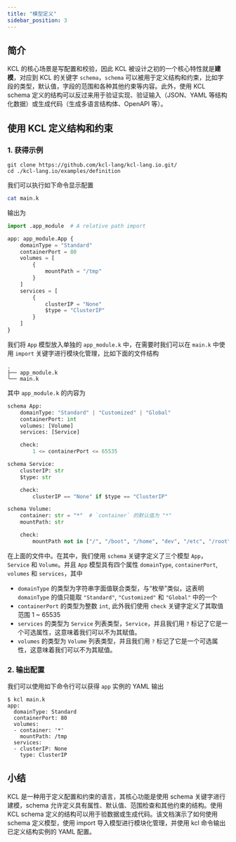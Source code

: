 ```yaml
---
title: "模型定义"
sidebar_position: 3
---
```


## 简介

KCL 的核心场景是写配置和校验，因此 KCL 被设计之初的一个核心特性就是**建模**，对应到 KCL 的关键字 `schema`，`schema` 可以被用于定义结构和约束，比如字段的类型，默认值，字段的范围和各种其他约束等内容。此外，使用 KCL schema 定义的结构可以反过来用于验证实现、验证输入（JSON、YAML 等结构化数据）或生成代码（生成多语言结构体、OpenAPI 等）。

## 使用 KCL 定义结构和约束

### 1. 获得示例

```shell
git clone https://github.com/kcl-lang/kcl-lang.io.git/
cd ./kcl-lang.io/examples/definition
```

我们可以执行如下命令显示配置

```bash
cat main.k
```

输出为

```python
import .app_module  # A relative path import

app: app_module.App {
    domainType = "Standard"
    containerPort = 80
    volumes = [
        {
            mountPath = "/tmp"
        }
    ]
    services = [
        {
            clusterIP = "None"
            $type = "ClusterIP"
        }
    ]
}
```

我们将 `App` 模型放入单独的 `app_module.k` 中，在需要时我们可以在 `main.k` 中使用 `import` 关键字进行模块化管理，比如下面的文件结构

```
.
├── app_module.k
└── main.k
```

其中 `app_module.k` 的内容为

```python
schema App:
    domainType: "Standard" | "Customized" | "Global"
    containerPort: int
    volumes: [Volume]
    services: [Service]

    check:
        1 <= containerPort <= 65535

schema Service:
    clusterIP: str
    $type: str

    check:
        clusterIP == "None" if $type == "ClusterIP"

schema Volume:
    container: str = "*"  # `container` 的默认值为 "*"
    mountPath: str

    check:
        mountPath not in ["/", "/boot", "/home", "dev", "/etc", "/root"]
```

在上面的文件中。在其中，我们使用 `schema` 关键字定义了三个模型 `App`，`Service` 和 `Volume`。并且 `App` 模型具有四个属性 `domainType`, `containerPort`, `volumes` 和 `services`，其中

- `domainType` 的类型为字符串字面值联合类型，与“枚举”类似，这表明 `domainType` 的值只能取 `"Standard"`, `"Customized"` 和 `"Global"` 中的一个
- `containerPort` 的类型为整数 `int`, 此外我们使用 `check` 关键字定义了其取值范围 1 ~ 65535
- `services` 的类型为 `Service` 列表类型，`Service`，并且我们用 `?` 标记了它是一个可选属性，这意味着我们可以不为其赋值。
- `volumes` 的类型为 `Volume` 列表类型，并且我们用 `?` 标记了它是一个可选属性，这意味着我们可以不为其赋值。

### 2. 输出配置

我们可以使用如下命令行可以获得 `app` 实例的 YAML 输出

```shell
$ kcl main.k
app:
  domainType: Standard
  containerPort: 80
  volumes:
  - container: '*'
    mountPath: /tmp
  services:
  - clusterIP: None
    type: ClusterIP
```

## 小结

KCL 是一种用于定义配置和约束的语言，其核心功能是使用 schema 关键字进行建模，schema 允许定义具有属性、默认值、范围检查和其他约束的结构。使用 KCL schema 定义的结构可以用于验数据或生成代码。该文档演示了如何使用 schema 定义模型，使用 import 导入模型进行模块化管理，并使用 kcl 命令输出已定义结构实例的 YAML 配置。
